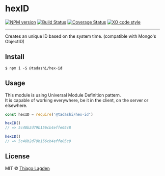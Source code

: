 # hexID

[![NPM version][npm-img]][npm]
[![Build Status][ci-img]][ci]
[![Coverage Status][coveralls-img]][coveralls]
[![XO code style][xo-img]][xo]


[npm-img]:         https://img.shields.io/npm/v/@tadashi/hex-id.svg
[npm]:             https://www.npmjs.com/package/@tadashi/hex-id
[ci-img]:          https://travis-ci.org/lagden/hex-id.svg
[ci]:              https://travis-ci.org/lagden/hex-id
[coveralls-img]:   https://coveralls.io/repos/github/lagden/hex-id/badge.svg?branch=master
[coveralls]:       https://coveralls.io/github/lagden/hex-id?branch=master
[xo-img]:          https://img.shields.io/badge/code_style-XO-5ed9c7.svg
[xo]:              https://github.com/sindresorhus/xo

-----

Creates an unique ID based on the system time. (compatible with Mongo's ObjectID)

## Install

```
$ npm i -S @tadashi/hex-id
```


## Usage

This module is using Universal Module Definition pattern.  
It is capable of working everywhere, be it in the client, on the server or elsewhere.

```js
const hexID = require('@tadashi/hex-id')

hexID()
// => 5c48b2d79b156cb4effe05c8

hexID()
// => 5c48b2d79b156cb4effe05c9
```


## License

MIT © [Thiago Lagden](https://lagden.in)
